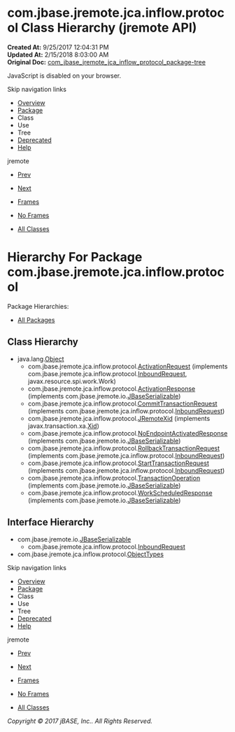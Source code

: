 # com.jbase.jremote.jca.inflow.protocol Class Hierarchy (jremote   API)

**Created At:** 9/25/2017 12:04:31 PM  
**Updated At:** 2/15/2018 8:03:00 AM  
**Original Doc:** [com_jbase_jremote_jca_inflow_protocol_package-tree](https://docs.jbase.com/39264-protocol/com_jbase_jremote_jca_inflow_protocol_package-tree)  

<!--<br>    try {<br>        if (location.href.indexOf('is-external=true') == -1) {<br>            parent.document.title="com.jbase.jremote.jca.inflow.protocol Class Hierarchy (jremote   API)";<br>        }<br>    }<br>    catch(err) {<br>    }<br>//-->
JavaScript is disabled on your browser.

Skip navigation links

- [Overview](../../../../../../overview-summary.html)
- [Package](./../com.jbase.jremote.jca.inflow.protocol-%28jremote---api%29)
- Class
- Use
- Tree
- [Deprecated](../../../../../../deprecated-list.html)
- [Help](../../../../../../help-doc.html)


jremote <br>

- [Prev](./../../com.jbase.jremote.jca.inflow-class-hierarchy-%28jremote---api%29)
- [Next](./../../../mbean/com.jbase.jremote.jca.mbean-class-hierarchy-%28jremote---api%29)


- [Frames](./.)
- [No Frames](./.)


- [All Classes](../../../../../../allclasses-noframe.html)


<!--<br>  allClassesLink = document.getElementById("allclasses\_navbar\_top");<br>  if(window==top) {<br>    allClassesLink.style.display = "block";<br>  }<br>  else {<br>    allClassesLink.style.display = "none";<br>  }<br>  //-->

# Hierarchy For Package com.jbase.jremote.jca.inflow.protocol
Package Hierarchies:
- [All Packages](../../../../../../overview-tree.html)

## Class Hierarchy

- java.lang.[Object](http://java.sun.com/j2se/1.5.0/docs/api/java/lang/Object.html?is-external=true "class or interface in java.lang")
    - com.jbase.jremote.jca.inflow.protocol.[ActivationRequest](./../activationrequest-%28jremote-api%29 "class in com.jbase.jremote.jca.inflow.protocol") (implements com.jbase.jremote.jca.inflow.protocol.[InboundRequest](./../inboundrequest-%28jremote-api%29 "interface in com.jbase.jremote.jca.inflow.protocol"), javax.resource.spi.work.Work)
    - com.jbase.jremote.jca.inflow.protocol.[ActivationResponse](./../activationresponse-%28jremote-api%29 "class in com.jbase.jremote.jca.inflow.protocol") (implements com.jbase.jremote.io.[JBaseSerializable](./../../../../io/jbaseserializable-%28jremote-api%29 "interface in com.jbase.jremote.io"))
    - com.jbase.jremote.jca.inflow.protocol.[CommitTransactionRequest](./../../../../protocol/committransactionrequest-%28jremote-api%29 "class in com.jbase.jremote.jca.inflow.protocol") (implements com.jbase.jremote.jca.inflow.protocol.[InboundRequest](./../inboundrequest-%28jremote-api%29 "interface in com.jbase.jremote.jca.inflow.protocol"))
    - com.jbase.jremote.jca.inflow.protocol.[JRemoteXid](./../jremotexid-%28jremote---api%29 "class in com.jbase.jremote.jca.inflow.protocol") (implements javax.transaction.xa.[Xid](http://java.sun.com/j2se/1.5.0/docs/api/javax/transaction/xa/Xid.html?is-external=true "class or interface in javax.transaction.xa"))
    - com.jbase.jremote.jca.inflow.protocol.[NoEndpointActivatedResponse](./../noendpointactivatedresponse-%28jremote-api%29 "class in com.jbase.jremote.jca.inflow.protocol") (implements com.jbase.jremote.io.[JBaseSerializable](./../../../../io/jbaseserializable-%28jremote-api%29 "interface in com.jbase.jremote.io"))
    - com.jbase.jremote.jca.inflow.protocol.[RollbackTransactionRequest](./../../../../protocol/rollbacktransactionrequest-%28jremote-api%29 "class in com.jbase.jremote.jca.inflow.protocol") (implements com.jbase.jremote.jca.inflow.protocol.[InboundRequest](./../inboundrequest-%28jremote-api%29 "interface in com.jbase.jremote.jca.inflow.protocol"))
    - com.jbase.jremote.jca.inflow.protocol.[StartTransactionRequest](./../starttransactionrequest-%28jremote-api%29 "class in com.jbase.jremote.jca.inflow.protocol") (implements com.jbase.jremote.jca.inflow.protocol.[InboundRequest](./../inboundrequest-%28jremote-api%29 "interface in com.jbase.jremote.jca.inflow.protocol"))
    - com.jbase.jremote.jca.inflow.protocol.[TransactionOperation](./../transactionoperation-%28jremote-api%29 "class in com.jbase.jremote.jca.inflow.protocol") (implements com.jbase.jremote.io.[JBaseSerializable](./../../../../io/jbaseserializable-%28jremote-api%29 "interface in com.jbase.jremote.io"))
    - com.jbase.jremote.jca.inflow.protocol.[WorkScheduledResponse](./../workscheduledresponse-%28jremote-api%29 "class in com.jbase.jremote.jca.inflow.protocol") (implements com.jbase.jremote.io.[JBaseSerializable](./../../../../io/jbaseserializable-%28jremote-api%29 "interface in com.jbase.jremote.io"))


## Interface Hierarchy

- com.jbase.jremote.io.[JBaseSerializable](./../../../../io/jbaseserializable-%28jremote-api%29 "interface in com.jbase.jremote.io")
    - com.jbase.jremote.jca.inflow.protocol.[InboundRequest](./../inboundrequest-%28jremote-api%29 "interface in com.jbase.jremote.jca.inflow.protocol")
- com.jbase.jremote.jca.inflow.protocol.[ObjectTypes](./../objecttypes-%28jremote---api%29 "interface in com.jbase.jremote.jca.inflow.protocol")

Skip navigation links

- [Overview](../../../../../../overview-summary.html)
- [Package](./../com.jbase.jremote.jca.inflow.protocol-%28jremote---api%29)
- Class
- Use
- Tree
- [Deprecated](../../../../../../deprecated-list.html)
- [Help](../../../../../../help-doc.html)


jremote <br>

- [Prev](./../../com.jbase.jremote.jca.inflow-class-hierarchy-%28jremote---api%29)
- [Next](./../../../mbean/com.jbase.jremote.jca.mbean-class-hierarchy-%28jremote---api%29)


- [Frames](./.)
- [No Frames](./.)


- [All Classes](../../../../../../allclasses-noframe.html)


<!--<br>  allClassesLink = document.getElementById("allclasses\_navbar\_bottom");<br>  if(window==top) {<br>    allClassesLink.style.display = "block";<br>  }<br>  else {<br>    allClassesLink.style.display = "none";<br>  }<br>  //-->

*Copyright © 2017 jBASE, Inc.. All Rights Reserved.*
